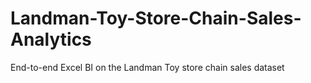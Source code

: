 # Landman-Toy-Store-Chain-Sales-Analytics
End-to-end Excel BI on the Landman Toy store chain sales dataset
